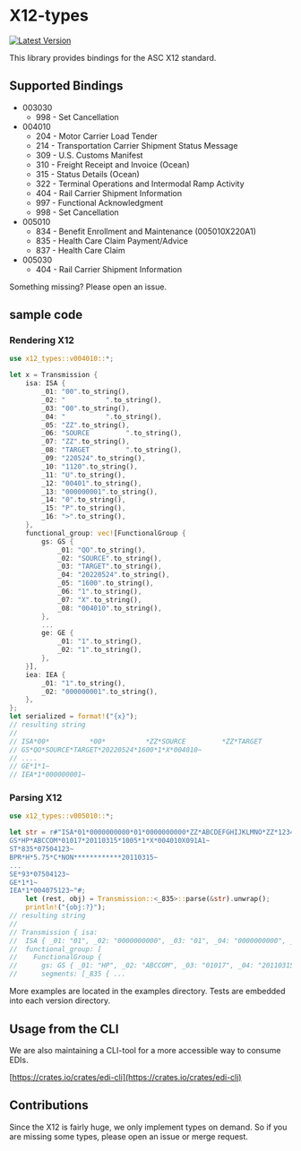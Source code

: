 # X12-types
[![Latest Version](https://img.shields.io/crates/v/x12-types.svg)](https://crates.io/crates/x12-types)

This library provides bindings for the ASC X12 standard.

## Supported Bindings

* 003030
  * 998 - Set Cancellation
* 004010
  * 204 - Motor Carrier Load Tender
  * 214 - Transportation Carrier Shipment Status Message
  * 309 - U.S. Customs Manifest
  * 310 - Freight Receipt and Invoice (Ocean)
  * 315 - Status Details (Ocean)
  * 322 - Terminal Operations and Intermodal Ramp Activity
  * 404 - Rail Carrier Shipment Information
  * 997 - Functional Acknowledgment
  * 998 - Set Cancellation
* 005010
  * 834 - Benefit Enrollment and Maintenance (005010X220A1)
  * 835 - Health Care Claim Payment/Advice
  * 837 - Health Care Claim
* 005030
  * 404 - Rail Carrier Shipment Information

Something missing? Please open an issue.

## sample code

### Rendering X12

```rust
use x12_types::v004010::*;

let x = Transmission {
    isa: ISA {
        _01: "00".to_string(),
        _02: "          ".to_string(),
        _03: "00".to_string(),
        _04: "          ".to_string(),
        _05: "ZZ".to_string(),
        _06: "SOURCE         ".to_string(),
        _07: "ZZ".to_string(),
        _08: "TARGET         ".to_string(),
        _09: "220524".to_string(),
        _10: "1120".to_string(),
        _11: "U".to_string(),
        _12: "00401".to_string(),
        _13: "000000001".to_string(),
        _14: "0".to_string(),
        _15: "P".to_string(),
        _16: ">".to_string(),
    },
    functional_group: vec![FunctionalGroup {
        gs: GS {
            _01: "QO".to_string(),
            _02: "SOURCE".to_string(),
            _03: "TARGET".to_string(),
            _04: "20220524".to_string(),
            _05: "1600".to_string(),
            _06: "1".to_string(),
            _07: "X".to_string(),
            _08: "004010".to_string(),
        },
        ...
        ge: GE {
            _01: "1".to_string(),
            _02: "1".to_string(),
        },
    }],
    iea: IEA {
        _01: "1".to_string(),
        _02: "000000001".to_string(),
    },
};
let serialized = format!("{x}");
// resulting string
//
// ISA*00*          *00*          *ZZ*SOURCE         *ZZ*TARGET         *220524*1120*U*00401*000000001*0*P*>~
// GS*QO*SOURCE*TARGET*20220524*1600*1*X*004010~
// ....
// GE*1*1~
// IEA*1*000000001~
```

### Parsing X12

```rust
use x12_types::v005010::*;

let str = r#"ISA*01*0000000000*01*0000000000*ZZ*ABCDEFGHIJKLMNO*ZZ*123456789012345*101127*1719*U*00400*000003438*0*P*>~
GS*HP*ABCCOM*01017*20110315*1005*1*X*004010X091A1~
ST*835*07504123~
BPR*H*5.75*C*NON************20110315~
...
SE*93*07504123~
GE*1*1~
IEA*1*004075123~"#;
    let (rest, obj) = Transmission::<_835>::parse(&str).unwrap();
    println!("{obj:?}");
// resulting string
//
// Transmission { isa: 
//  ISA { _01: "01", _02: "0000000000", _03: "01", _04: "0000000000", _05: "ZZ", _06: "ABCDEFGHIJKLMNO", _07: "ZZ", _08: "123456789012345", _09: "101127", _10: "1719", _11: "U", _12: "00400", _13: "000003438", _14: "0", _15: "P", _16: ">" }, 
//  functional_group: [
//    FunctionalGroup { 
//      gs: GS { _01: "HP", _02: "ABCCOM", _03: "01017", _04: "20110315", _05: "1005", _06: "1", _07: "X", _08: "004010X091A1" }, 
//      segments: [_835 { ...
```

More examples are located in the examples directory. Tests are embedded into each version directory.

## Usage from the CLI

We are also maintaining a CLI-tool for a more accessible way to consume EDIs.

[https://crates.io/crates/edi-cli](https://crates.io/crates/edi-cli)

## Contributions

Since the X12 is fairly huge, we only implement types on demand. So if you are missing some types, please open an issue or merge request.
